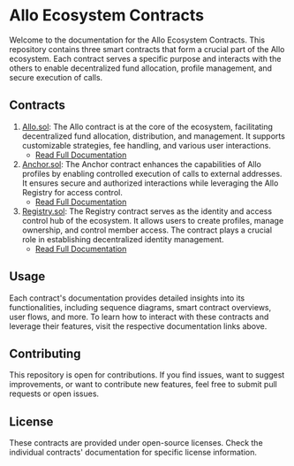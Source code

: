 # Allo Ecosystem Contracts

Welcome to the documentation for the Allo Ecosystem Contracts. This repository contains three smart contracts that form a crucial part of the Allo ecosystem. Each contract serves a specific purpose and interacts with the others to enable decentralized fund allocation, profile management, and secure execution of calls.

## Contracts

1. [Allo.sol](./Allo.sol): The Allo contract is at the core of the ecosystem, facilitating decentralized fund allocation, distribution, and management. It supports customizable strategies, fee handling, and various user interactions.
    - [Read Full Documentation](./Allo.md)
2. [Anchor.sol](./Anchor.sol): The Anchor contract enhances the capabilities of Allo profiles by enabling controlled execution of calls to external addresses. It ensures secure and authorized interactions while leveraging the Allo Registry for access control.
    - [Read Full Documentation](./Anchor.md)
3. [Registry.sol](./Registry.sol): The Registry contract serves as the identity and access control hub of the ecosystem. It allows users to create profiles, manage ownership, and control member access. The contract plays a crucial role in establishing decentralized identity management.
    - [Read Full Documentation](./Registry.md)

## Usage

Each contract's documentation provides detailed insights into its functionalities, including sequence diagrams, smart contract overviews, user flows, and more. To learn how to interact with these contracts and leverage their features, visit the respective documentation links above.

## Contributing

This repository is open for contributions. If you find issues, want to suggest improvements, or want to contribute new features, feel free to submit pull requests or open issues.

## License

These contracts are provided under open-source licenses. Check the individual contracts' documentation for specific license information.
